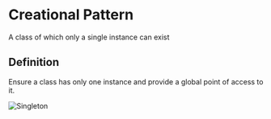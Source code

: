﻿# Creational Pattern

A class of which only a single instance can exist

## Definition

Ensure a class has only one instance and provide a global point of access to it.

![Singleton](https://www.dofactory.com/images/diagrams/net/singleton.gif)